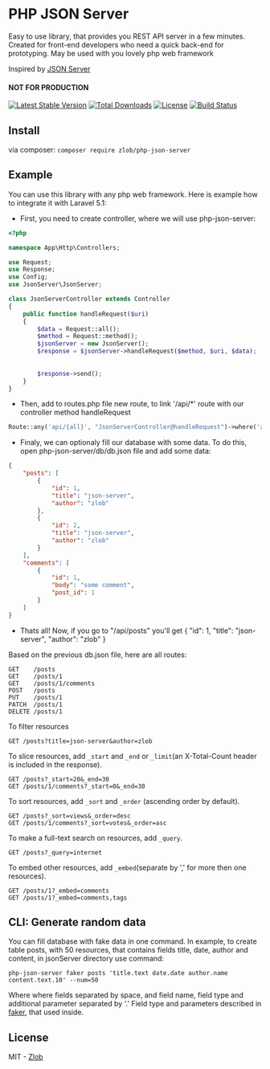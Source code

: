 
# PHP JSON Server

Easy to use library, that provides you REST API server in a few minutes.
Created for front-end developers who need a quick back-end for prototyping.
May be used with you lovely php web framework

Inspired by [JSON Server](https://github.com/typicode/json-server) 

#### **NOT FOR PRODUCTION**

[![Latest Stable Version](https://poser.pugx.org/zlob/php-json-server/v/stable)](https://packagist.org/packages/zlob/php-json-server) 
[![Total Downloads](https://poser.pugx.org/zlob/php-json-server/downloads)](https://packagist.org/packages/zlob/php-json-server)
[![License](https://poser.pugx.org/zlob/php-json-server/license)](https://packagist.org/packages/zlob/php-json-server)
[![Build Status](https://travis-ci.org/Zlob/php-json-server.svg?branch=master)](https://travis-ci.org/Zlob/php-json-server)

## Install

via composer: ```composer require zlob/php-json-server```

## Example

You can use this library with any php web framework. Here is example how to integrate it with Laravel 5.1:

* First, you need to create controller, where we will use php-json-server:

``` php
<?php

namespace App\Http\Controllers;

use Request;
use Response;
use Config;
use JsonServer\JsonServer;

class JsonServerController extends Controller
{
    public function handleRequest($uri)
    {
        $data = Request::all();                                             //request data
        $method = Request::method();                                        //request method
        $jsonServer = new JsonServer();                                     //create new JsonServer instance
        $response = $jsonServer->handleRequest($method, $uri, $data);       //handle request
                                                                            //return Symfony\Component\HttpFoundation\Response
                                                                            //object with content, status and headers
        $response->send();                                                  //send response
    }
}
```
* Then, add to routes.php file new route, to link '/api/*' route with our controller method handleRequest
``` php
Route::any('api/{all}', "JsonServerController@handleRequest")->where('all', '.*');
```
* Finaly, we can optionaly fill our database with some data. To do this, open php-json-server/db/db.json file and add some data:
``` json
{
    "posts": [
        {
            "id": 1,
            "title": "json-server",
            "author": "zlob"
        },
        {
            "id": 2,
            "title": "json-server",
            "author": "zlob"
        }
    ],
    "comments": [
        {
            "id": 1,
            "body": "some comment",
            "post_id": 1
        }
    ]
}
```
* Thats all! Now, if you go to "/api/posts" you'll get
{ "id": 1, "title": "json-server", "author": "zlob" }

Based on the previous db.json file, here are all routes:
```
GET    /posts
GET    /posts/1
GET    /posts/1/comments
POST   /posts
PUT    /posts/1
PATCH  /posts/1
DELETE /posts/1
```

To filter resources

```
GET /posts?title=json-server&author=zlob
```

To slice resources, add `_start` and `_end` or `_limit`(an X-Total-Count header is included in the response).

```
GET /posts?_start=20&_end=30
GET /posts/1/comments?_start=0&_end=30
```

To sort resources, add `_sort` and `_order` (ascending order by default).

```
GET /posts?_sort=views&_order=desc
GET /posts/1/comments?_sort=votes&_order=asc
```

To make a full-text search on resources, add `_query`.

```
GET /posts?_query=internet
```

To embed other resources, add `_embed`(separate by ',' for more then one resources).

```
GET /posts/1?_embed=comments
GET /posts/1?_embed=comments,tags
```

## CLI: Generate random data
You can fill database with fake data in one command.
In example, to create table posts, with 50 resources, that contains fields title, date, author and content,
in jsonServer directory use command:
```
php-json-server faker posts 'title.text date.date author.name content.text.10' --num=50
```
Where where fields separated by space, and field name, field type and additional parameter separated by '.'
Field type and parameters described in [faker](https://github.com/fzaninotto/Faker), that used inside.

## License
MIT - [Zlob](https://github.com/zlob)
